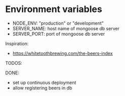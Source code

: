 # Environment variables

- NODE_ENV: "production" or "development"
- SERVER_NAME: host name of mongoose db server
- SERVER_PORT: port of mongoose db server

Inspiration:
- https://whitetoothbrewing.com/the-beers-index


TODOS:

DONE:
- set up continuous deployment
- allow registering beers in db
